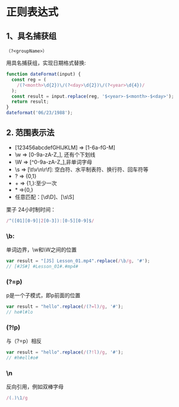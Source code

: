 # 正则表达式
## 1、具名捕获组
```
（?<groupName>）
```
用具名捕获组，实现日期格式替换:
```js
function dateFormat(input) {
  const reg = (
    /(?<month>\d{2})\/(?<day>\d{2})\/(?<year>\d{4})/
  );
  const result = input.replace(reg, '$<year>-$<month>-$<day>');
  return result;
}
dateformat('06/23/1988');
```


## 2. 范围表示法
* [123456abcdefGHIJKLM] => [1-6a-fG-M]
* \w => [0-9a-zA-Z_], 还有个下划线
* \W => [^0-9a-zA-Z_],非单词字母
* \s => [\t\v\n\r\f]: 空白符、水平制表符、换行符、回车符等
* ? => {0,1}
* \+ => {1,}:至少一次
* \* =>{0,} 
* 任意匹配：[\d\D]、[\s\S]

栗子
24小时制时间：
```js
/^([01][0-9]|2[0-3]):[0-5][0-9]$/
```
### \b: 
单词边界，\w和\W之间的位置
```js
var result = "[JS] Lesson_01.mp4".replace(/\b/g, '#');
// [#JS#] #Lesson_01#.#mp4#
```

### (?=p)
p是一个子模式，即p前面的位置
```js
var result = "hello".replace(/(?=l)/g, '#');
// he#l#lo
```

### (?!p)
与（?=p）相反
```js
var result = "hello".replace(/(?!l)/g, '#');
// #h#ell#o#
```

### \n
反向引用，例如双棒字母
```js
/(.)\1/g
```